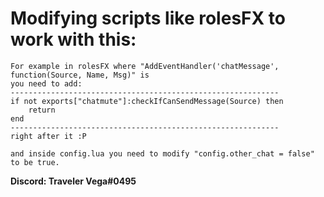 # Modifying scripts like rolesFX to work with this:
    For example in rolesFX where "AddEventHandler('chatMessage', function(Source, Name, Msg)" is
    you need to add:
    ------------------------------------------------------------
    if not exports["chatmute"]:checkIfCanSendMessage(Source) then
        return
    end
    ------------------------------------------------------------
    right after it :P 

    and inside config.lua you need to modify "config.other_chat = false" to be true.




**Discord: Traveler Vega#0495**
